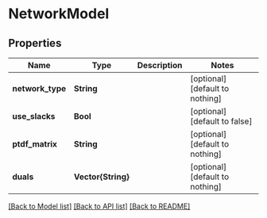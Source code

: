 # NetworkModel


## Properties
Name | Type | Description | Notes
------------ | ------------- | ------------- | -------------
**network_type** | **String** |  | [optional] [default to nothing]
**use_slacks** | **Bool** |  | [optional] [default to false]
**ptdf_matrix** | **String** |  | [optional] [default to nothing]
**duals** | **Vector{String}** |  | [optional] [default to nothing]


[[Back to Model list]](../README.md#models) [[Back to API list]](../README.md#api-endpoints) [[Back to README]](../README.md)


